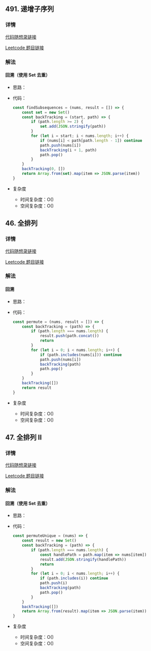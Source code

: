 ## 491. 递增子序列

### 详情

[代码随想录链接](https://programmercarl.com/0491.%E9%80%92%E5%A2%9E%E5%AD%90%E5%BA%8F%E5%88%97.html)

[Leetcode 题目链接](https://leetcode.cn/problems/non-decreasing-subsequences/description/)

### 解法

#### 回溯（使用 Set 去重）

- 思路：

- 代码：

  ```js
  const findSubsequences = (nums, result = []) => {
      const set = new Set()
      const backTracking = (start, path) => {
          if (path.length >= 2) {
              set.add(JSON.stringify(path))
          }
          for (let i = start; i < nums.length; i++) {
              if (nums[i] < path[path.length - 1]) continue
              path.push(nums[i])
              backTracking(i + 1, path)
              path.pop()
          }
      }
      backTracking(0, [])
      return Array.from(set).map(item => JSON.parse(item))
  }
  ```

- 复杂度

  - 时间复杂度：O()
  - 空间复杂度：O()

## 46. 全排列

### 详情

[代码随想录链接](https://programmercarl.com/0046.%E5%85%A8%E6%8E%92%E5%88%97.html)

[Leetcode 题目链接](https://leetcode.cn/problems/permutations/description/)

### 解法

#### 回溯

- 思路：

- 代码：

  ```js
  const permute = (nums, result = []) => {
      const backTracking = (path) => {
          if (path.length === nums.length) {
              result.push(path.concat())
              return
          }
          for (let i = 0; i < nums.length; i++) {
              if (path.includes(nums[i])) continue
              path.push(nums[i])
              backTracking(path)
              path.pop()
          }
      }
      backTracking([])
      return result
  }
  ```

- 复杂度

  - 时间复杂度：O()
  - 空间复杂度：O()

## 47. 全排列 II

### 详情

[代码随想录链接](https://programmercarl.com/0047.%E5%85%A8%E6%8E%92%E5%88%97II.html)

[Leetcode 题目链接](https://leetcode.cn/problems/permutations-ii/description/)

### 解法

#### 回溯（使用 Set 去重）

- 思路：

- 代码：

  ```js
  const permuteUnique = (nums) => {
      const result = new Set()
      const backTracking = (path) => {
          if (path.length === nums.length) {
              const handlePath = path.map(item => nums[item])
              result.add(JSON.stringify(handlePath))
              return
          }
          for (let i = 0; i < nums.length; i++) {
              if (path.includes(i)) continue
              path.push(i)
              backTracking(path)
              path.pop()
          }
      }
      backTracking([])
      return Array.from(result).map(item => JSON.parse(item))
  }
  ```

- 复杂度

  - 时间复杂度：O()
  - 空间复杂度：O()
